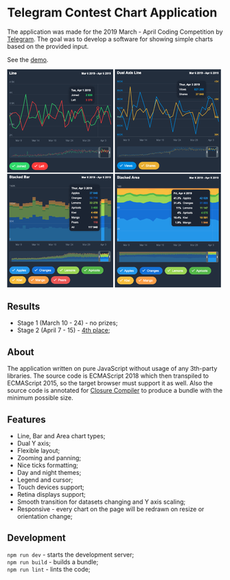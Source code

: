 # Telegram Contest Chart Application

The application was made for the 2019 March - April Coding Competition by [Telegram](https://telegram.org/).
The goal was to develop a software for showing simple charts based on the provided input.

See the [demo](http://dronkin.ru/telegram-contest-chart/).

<p>
	<img src="preview/1.png" width="49%" />
	<img src="preview/2.png" width="49%" />
	<img src="preview/3.png" width="49%" />
	<img src="preview/4.png" width="49%" />
</p>

## Results

* Stage 1 (March 10 - 24) - no prizes;
* Stage 2 (April 7 - 15) - [4th place](https://contest.dev/chart-js/entry250);

## About

The application written on pure JavaScript without usage of any 3th-party libraries.
The source code is ECMAScript 2018 which then transpiled to ECMAScript 2015, so the target browser must support it as well.
Also the source code is annotated for [Closure Compiler](https://developers.google.com/closure/compiler/) to produce a bundle with the minimum possible size.

## Features

* Line, Bar and Area chart types;
* Dual Y axis;
* Flexible layout;
* Zooming and panning;
* Nice ticks formatting;
* Day and night themes;
* Legend and cursor;
* Touch devices support;
* Retina displays support;
* Smooth transition for datasets changing and Y axis scaling;
* Responsive - every chart on the page will be redrawn on resize or orientation change;

## Development

`npm run dev` - starts the development server;  
`npm run build` - builds a bundle;  
`npm run lint` - lints the code;
